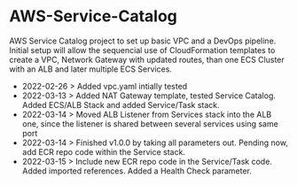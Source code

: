 # AWS-Service-Catalog
AWS Service Catalog project to set up basic VPC and a DevOps pipeline. Initial setup will allow the sequencial use of CloudFormation templates to create a VPC, Network Gateway with updated routes, than one ECS Cluster with an ALB and later multiple ECS Services.

- 2022-02-26 > Added vpc.yaml intially tested
- 2022-03-13 > Added NAT Gateway template, tested Service Catalog. Added ECS/ALB Stack and added Service/Task stack.
- 2022-03-14 > Moved ALB Listener from Services stack into the ALB one, since the listener is shared between several services using same port
- 2022-03-14 > Finished v1.0.0 by taking all parameters out. Pending now, add ECR repo code within the Service stack.
- 2022-03-15 > Include new ECR repo code in the Service/Task code. Added imported references. Added a Health Check parameter.

